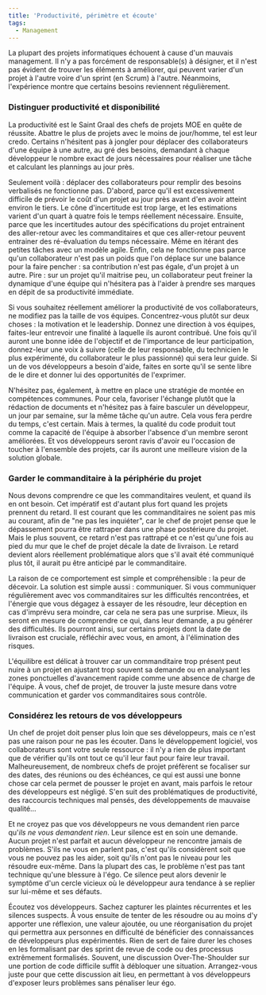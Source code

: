```yaml
---
title: 'Productivité, périmètre et écoute'
tags:
  - Management
---
```


La plupart des projets informatiques échouent à cause d'un mauvais management.
Il n'y a pas forcément de responsable(s) à désigner, et il n'est pas évident de
trouver les éléments à améliorer, qui peuvent varier d'un projet à l'autre voire
d'un sprint (en Scrum) à l'autre. Néanmoins, l'expérience montre que certains
besoins reviennent régulièrement.

<!-- more -->

### Distinguer productivité et disponibilité

La productivité est le Saint Graal des chefs de projets MOE en quête de
réussite. Abattre le plus de projets avec le moins de jour/homme, tel est leur
credo. Certains n'hésitent pas à jongler pour déplacer des collaborateurs d'une
équipe à une autre, au gré des besoins, demandant à chaque développeur le nombre
exact de jours nécessaires pour réaliser une tâche et calculant les plannings au
jour près.

Seulement voilà&nbsp;: déplacer des collaborateurs pour remplir des besoins
verbalisés ne fonctionne pas. D'abord, parce qu'il est excessivement difficile
de prévoir le coût d'un projet au jour près avant d'en avoir atteint environ le
tiers. Le cône d'incertitude est trop large, et les estimations varient d'un
quart à quatre fois le temps réellement nécessaire. Ensuite, parce que les
incertitudes autour des spécifications du projet entrainent des aller-retour
avec les commanditaires et que ces aller-retour peuvent entrainer des
ré-évaluation du temps nécessaire. Même en itérant des petites tâches avec un
modèle agile. Enfin, cela ne fonctionne pas parce qu'un collaborateur n'est pas
un poids que l'on déplace sur une balance pour la faire pencher&nbsp;: sa
contribution n'est pas égale, d'un projet à un autre. Pire&nbsp;: sur un projet
qu'il maitrise peu, un collaborateur peut freiner la dynamique d'une équipe qui
n'hésitera pas à l'aider à prendre ses marques en dépit de sa productivité
immédiate.

Si vous souhaitez réellement améliorer la productivité de vos collaborateurs, ne
modifiez pas la taille de vos équipes. Concentrez-vous plutôt sur deux
choses&nbsp;: la motivation et le <span lang="en">leadership</span>. Donnez une
direction à vos équipes, faites-leur entrevoir une finalité à laquelle ils
auront contribué. Une fois qu'il auront une bonne idée de l'objectif et de
l'importance de leur participation, donnez-leur une voix à suivre (celle de leur
responsable, du technicien le plus expérimenté, du collaborateur le plus
passionné) qui sera leur guide. Si un de vos développeurs a besoin d'aide,
faites en sorte qu'il se sente libre de le dire et donner lui des opportunités
de l'exprimer.

N'hésitez pas, également, à mettre en place une stratégie de montée en
compétences communes. Pour cela, favoriser l'échange plutôt que la rédaction de
documents et n'hésitez pas à faire basculer un développeur, un jour par semaine,
sur la même tâche qu'un autre. Cela vous fera perdre du temps, c'est certain.
Mais à termes, la qualité du code produit tout comme la capacité de l'équipe à
absorber l'absence d'un membre seront améliorées. Et vos développeurs seront
ravis d'avoir eu l'occasion de toucher à l'ensemble des projets, car ils auront
une meilleure vision de la solution globale.

### Garder le commanditaire à la périphérie du projet

Nous devons comprendre ce que les commanditaires veulent, et quand ils en ont
besoin. Cet impératif est d'autant plus fort quand les projets prennent du
retard. Il est courant que les commanditaires ne soient pas mis au courant, afin
de "ne pas les inquiéter", car le chef de projet pense que le dépassement pourra
être rattraper dans une phase postérieure du projet. Mais le plus souvent, ce
retard n'est pas rattrapé et ce n'est qu'une fois au pied du mur que le chef de
projet décale la date de livraison. Le retard devient alors réellement
problématique alors que s'il avait été communiqué plus tôt, il aurait pu être
anticipé par le commanditaire.

La raison de ce comportement est simple et compréhensible&nbsp;: la peur de
décevoir. La solution est simple aussi&nbsp;: communiquer. Si vous communiquer
régulièrement avec vos commanditaires sur les difficultés rencontrées, et
l'énergie que vous dégagez à essayer de les résoudre, leur déception en cas
d'imprévu sera moindre, car cela ne sera pas une surprise. Mieux, ils seront en
mesure de comprendre ce qui, dans leur demande, a pu générer des difficultés.
Ils pourront ainsi, sur certains projets dont la date de livraison est cruciale,
réfléchir avec vous, en amont, à l'élimination des risques.

L'équilibre est délicat à trouver car un commanditaire trop présent peut nuire à
un projet en ajustant trop souvent sa demande ou en analysant les zones
ponctuelles d'avancement rapide comme une absence de charge de l'équipe. À vous,
chef de projet, de trouver la juste mesure dans votre communication et garder
vos commanditaires sous contrôle.

### Considérez les retours de vos développeurs

Un chef de projet doit penser plus loin que ses développeurs, mais ce n'est pas
une raison pour ne pas les écouter. Dans le développement logiciel, vos
collaborateurs sont votre seule ressource&nbsp;: il n'y a rien de plus important
que de vérifier qu'ils ont tout ce qu'il leur faut pour faire leur travail.
Malheureusement, de nombreux chefs de projet préfèrent se focaliser sur des
dates, des réunions ou des échéances, ce qui est aussi une bonne chose car cela
permet de pousser le projet en avant, mais parfois le retour des développeurs
est négligé. S'en suit des problématiques de productivité, des raccourcis
techniques mal pensés, des développements de mauvaise qualité…

Et ne croyez pas que vos développeurs ne vous demandent rien parce qu'_ils ne
vous demandent rien_. Leur silence est en soin une demande. Aucun projet n'est
parfait et aucun développeur ne rencontre jamais de problèmes. S'ils ne vous en
parlent pas, c'est qu'ils considèrent soit que vous ne pouvez pas les aider,
soit qu'ils n'ont pas le niveau pour les résoudre eux-même. Dans la plupart des
cas, le problème n'est pas tant technique qu'une blessure à l'égo. Ce silence
peut alors devenir le symptôme d'un cercle vicieux où le développeur aura
tendance à se replier sur lui-même et ses défauts.

Écoutez vos développeurs. Sachez capturer les plaintes récurrentes et les
silences suspects. À vous ensuite de tenter de les résoudre ou au moins d'y
apporter une réflexion, une valeur ajoutée, ou une réorganisation du projet qui
permettra aux personnes en difficulté de bénéficier des connaissances de
développeurs plus expérimentés. Rien de sert de faire durer les choses en les
formalisant par des sprint de revue de code ou des processus extrêmement
formalisés. Souvent, une discussion <span lang="en">Over-The-Shoulder</span> sur
une portion de code difficile suffit à débloquer une situation. Arrangez-vous
juste pour que cette discussion ait lieu, en permettant à vos développeurs
d'exposer leurs problèmes sans pénaliser leur égo.
